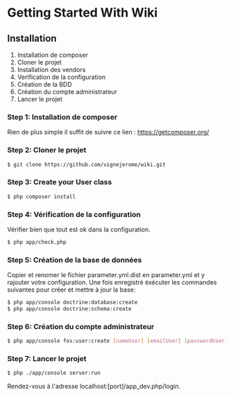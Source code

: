 Getting Started With Wiki
==================================

## Installation

1. Installation de composer
2. Cloner le projet
3. Installation des vendors
4. Verification de la configuration
5. Création de la BDD
6. Création du compte administrateur
7. Lancer le projet

### Step 1: Installation de composer

Rien de plus simple il suffit de suivre ce lien : https://getcomposer.org/

### Step 2: Cloner le projet

``` bash
$ git clone https://github.com/vignejerome/wiki.git
```

### Step 3: Create your User class

``` bash
$ php composer install
```

### Step 4: Vérification de la configuration

Vérifier bien que tout est ok dans la configuration.

``` bash
$ php app/check.php
```

### Step 5: Création de la base de données

Copier et renomer le fichier parameter.yml.dist en parameter.yml et y rajouter votre configuration.
Une fois enregistré éxécuter les commandes suivantes pour créer et mettre à jour la base:

``` bash
$ php app/console doctrine:database:create
$ php app/console doctrine:schema:create
```

### Step 6: Création du compte administrateur

``` bash
$ php app/console fos:user:create [nameUser] [emailUser] [passwordUser] --super-admin
```

### Step 7: Lancer le projet

``` bash
$ php ./app/console server:run
```

Rendez-vous à l'adresse localhost:[port]/app_dev.php/login.
